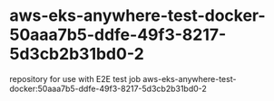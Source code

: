 # aws-eks-anywhere-test-docker-50aaa7b5-ddfe-49f3-8217-5d3cb2b31bd0-2
repository for use with E2E test job aws-eks-anywhere-test-docker:50aaa7b5-ddfe-49f3-8217-5d3cb2b31bd0-2
